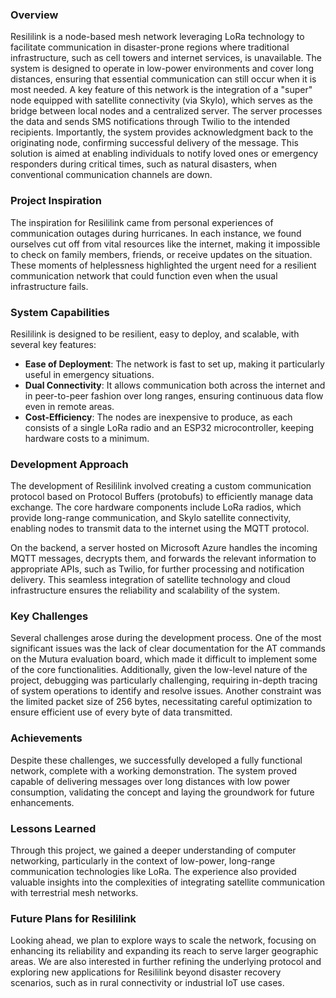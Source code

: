 ### Overview

Resililink is a node-based mesh network leveraging LoRa technology to facilitate communication in disaster-prone regions where traditional infrastructure, such as cell towers and internet services, is unavailable. The system is designed to operate in low-power environments and cover long distances, ensuring that essential communication can still occur when it is most needed. A key feature of this network is the integration of a "super" node equipped with satellite connectivity (via Skylo), which serves as the bridge between local nodes and a centralized server. The server processes the data and sends SMS notifications through Twilio to the intended recipients. Importantly, the system provides acknowledgment back to the originating node, confirming successful delivery of the message. This solution is aimed at enabling individuals to notify loved ones or emergency responders during critical times, such as natural disasters, when conventional communication channels are down.

### Project Inspiration

The inspiration for Resililink came from personal experiences of communication outages during hurricanes. In each instance, we found ourselves cut off from vital resources like the internet, making it impossible to check on family members, friends, or receive updates on the situation. These moments of helplessness highlighted the urgent need for a resilient communication network that could function even when the usual infrastructure fails.

### System Capabilities

Resililink is designed to be resilient, easy to deploy, and scalable, with several key features:

- **Ease of Deployment**: The network is fast to set up, making it particularly useful in emergency situations.
- **Dual Connectivity**: It allows communication both across the internet and in peer-to-peer fashion over long ranges, ensuring continuous data flow even in remote areas.
- **Cost-Efficiency**: The nodes are inexpensive to produce, as each consists of a single LoRa radio and an ESP32 microcontroller, keeping hardware costs to a minimum.

### Development Approach

The development of Resililink involved creating a custom communication protocol based on Protocol Buffers (protobufs) to efficiently manage data exchange. The core hardware components include LoRa radios, which provide long-range communication, and Skylo satellite connectivity, enabling nodes to transmit data to the internet using the MQTT protocol. 

On the backend, a server hosted on Microsoft Azure handles the incoming MQTT messages, decrypts them, and forwards the relevant information to appropriate APIs, such as Twilio, for further processing and notification delivery. This seamless integration of satellite technology and cloud infrastructure ensures the reliability and scalability of the system.

### Key Challenges

Several challenges arose during the development process. One of the most significant issues was the lack of clear documentation for the AT commands on the Mutura evaluation board, which made it difficult to implement some of the core functionalities. Additionally, given the low-level nature of the project, debugging was particularly challenging, requiring in-depth tracing of system operations to identify and resolve issues. Another constraint was the limited packet size of 256 bytes, necessitating careful optimization to ensure efficient use of every byte of data transmitted.

### Achievements

Despite these challenges, we successfully developed a fully functional network, complete with a working demonstration. The system proved capable of delivering messages over long distances with low power consumption, validating the concept and laying the groundwork for future enhancements.

### Lessons Learned

Through this project, we gained a deeper understanding of computer networking, particularly in the context of low-power, long-range communication technologies like LoRa. The experience also provided valuable insights into the complexities of integrating satellite communication with terrestrial mesh networks.

### Future Plans for Resililink

Looking ahead, we plan to explore ways to scale the network, focusing on enhancing its reliability and expanding its reach to serve larger geographic areas. We are also interested in further refining the underlying protocol and exploring new applications for Resililink beyond disaster recovery scenarios, such as in rural connectivity or industrial IoT use cases.
